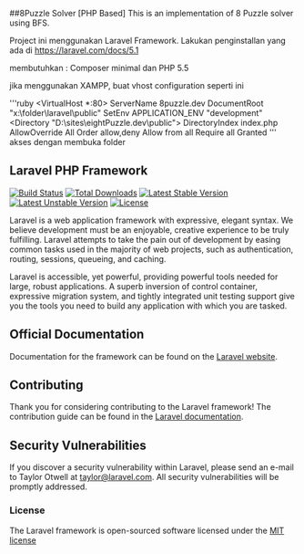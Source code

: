 ##8Puzzle Solver [PHP Based]
This is an implementation of 8 Puzzle solver using BFS.

Project ini menggunakan Laravel Framework. Lakukan penginstallan yang ada di https://laravel.com/docs/5.1

membutuhkan : Composer minimal dan PHP 5.5
 
 jika menggunakan XAMPP, buat vhost configuration seperti ini
 
 '''ruby
 <VirtualHost *:80>
     ServerName 8puzzle.dev
     DocumentRoot "x:\folder\laravel\public"
     SetEnv APPLICATION_ENV "development"
     <Directory "D:\sites\eightPuzzle.dev\public">
         DirectoryIndex index.php
         AllowOverride All
         Order allow,deny
         Allow from all
 		Require all Granted
     </Directory>
 </VirtualHost>
 '''
 akses dengan membuka folder

## Laravel PHP Framework

[![Build Status](https://travis-ci.org/laravel/framework.svg)](https://travis-ci.org/laravel/framework)
[![Total Downloads](https://poser.pugx.org/laravel/framework/d/total.svg)](https://packagist.org/packages/laravel/framework)
[![Latest Stable Version](https://poser.pugx.org/laravel/framework/v/stable.svg)](https://packagist.org/packages/laravel/framework)
[![Latest Unstable Version](https://poser.pugx.org/laravel/framework/v/unstable.svg)](https://packagist.org/packages/laravel/framework)
[![License](https://poser.pugx.org/laravel/framework/license.svg)](https://packagist.org/packages/laravel/framework)

Laravel is a web application framework with expressive, elegant syntax. We believe development must be an enjoyable, creative experience to be truly fulfilling. Laravel attempts to take the pain out of development by easing common tasks used in the majority of web projects, such as authentication, routing, sessions, queueing, and caching.

Laravel is accessible, yet powerful, providing powerful tools needed for large, robust applications. A superb inversion of control container, expressive migration system, and tightly integrated unit testing support give you the tools you need to build any application with which you are tasked.

## Official Documentation

Documentation for the framework can be found on the [Laravel website](http://laravel.com/docs).

## Contributing

Thank you for considering contributing to the Laravel framework! The contribution guide can be found in the [Laravel documentation](http://laravel.com/docs/contributions).

## Security Vulnerabilities

If you discover a security vulnerability within Laravel, please send an e-mail to Taylor Otwell at taylor@laravel.com. All security vulnerabilities will be promptly addressed.

### License

The Laravel framework is open-sourced software licensed under the [MIT license](http://opensource.org/licenses/MIT)

